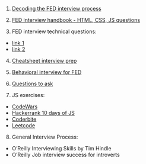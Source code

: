 1. [Decoding the FED interview process](https://dev.to/emmawedekind/decoding-the-front-end-interview-process-14dl)

2. [FED interview handbook - HTML, CSS, JS questions](https://github.com/yangshun/front-end-interview-handbook)

3. FED interview technical questions:
- [link 1](https://github.com/h5bp/Front-end-Developer-Interview-Questions)
- [link 2](https://github.com/khan4019/front-end-Interview-Questions)

4. [Cheatsheet interview prep](https://github.com/yangshun/tech-interview-handbook/blob/master/preparing/cheatsheet.md)

5. [Behavioral interview for FED](https://github.com/yangshun/tech-interview-handbook/blob/master/non-technical/behavioral.md)

6. [Questions to ask](https://github.com/yangshun/tech-interview-handbook/blob/master/non-technical/questions-to-ask.md) 

7. JS exercises:
- [CodeWars](https://github.com/bogutski/js-road-map/blob/master/tasks.md)
- [Hackerrank 10 days of JS](https://www.hackerrank.com/domains/tutorials/10-days-of-javascript)
- [Coderbite](https://coderbyte.com/)
- [Leetcode](https://leetcode.com/)

8. General Interview Process:
* O’Reilly Interviewing Skills by Tim Hindle
* O’Reilly Job interview success for introverts
